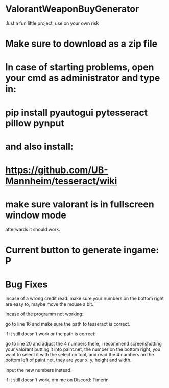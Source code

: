 # ValorantWeaponBuyGenerator
Just a fun little project, use on your own risk

# Make sure to download as a zip file

# In case of starting problems, open your cmd as administrator and type in:

# pip install pyautogui pytesseract pillow pynput

# and also install:

# https://github.com/UB-Mannheim/tesseract/wiki

# make sure valorant is in fullscreen window mode

afterwards it should work.

# Current button to generate ingame: P


# Bug Fixes

Incase of a wrong credit read: make sure your numbers on the bottom right are
easy to, maybe move the mouse a bit.

Incase of the programm not working:

go to line 16 and make sure the path to tesseract is correct.


if it still doesn't work or the path is correct:

go to line 20 and adjust the 4 numbers there, i recommend screenshotting your valorant
putting it into paint.net, the number on the bottom right, you want to select it with the selection
tool, and read the 4 numbers on the bottom left of paint.net, they are your x, y, height and width.

input the new numbers instead.

if it still doesn't work, dm me on Discord: Timerin
